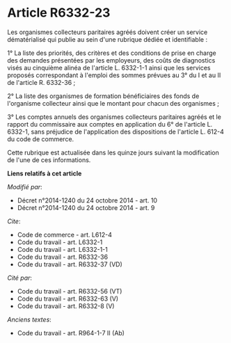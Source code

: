 # Article R6332-23

Les organismes collecteurs paritaires agréés doivent créer un service dématérialisé qui publie au sein d'une rubrique dédiée
et identifiable : 

1° La liste des priorités, des critères et des conditions de prise en charge des demandes présentées par les employeurs, des
coûts de diagnostics visés au cinquième alinéa de l'article L. 6332-1-1 ainsi que les services proposés correspondant à
l'emploi des sommes prévues au 3° du I et au II de l'article R. 6332-36
; 

2° La liste des organismes de formation bénéficiaires des fonds de l'organisme collecteur ainsi que le montant pour chacun
des organismes ; 

3° Les comptes annuels des organismes collecteurs paritaires agréés et le rapport du commissaire aux comptes en application
du 6° de l'article L. 6332-1, sans préjudice de l'application des dispositions de l'article L. 612-4 du code de commerce. 

Cette rubrique est actualisée dans les quinze jours suivant la modification de l'une de ces informations.

**Liens relatifs à cet article**

_Modifié par_:

  - Décret n°2014-1240 du 24 octobre 2014 - art. 10
  - Décret n°2014-1240 du 24 octobre 2014 - art. 9

_Cite_:

  - Code de commerce - art. L612-4
  - Code du travail - art. L6332-1
  - Code du travail - art. L6332-1-1
  - Code du travail - art. R6332-36
  - Code du travail - art. R6332-37 (VD)

_Cité par_:

  - Code du travail - art. R6332-56 (VT)
  - Code du travail - art. R6332-63 (V)
  - Code du travail - art. R6332-8 (V)

_Anciens textes_:

  - Code du travail - art. R964-1-7 II (Ab)
